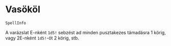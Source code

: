 # Vasököl

`SpellInfo`

A varázslat E-nként `1d5!` sebzést ad minden pusztakezes támadásra 1 körig, vagy 2E-nként `1d5!`-öt 2 körig, stb.

